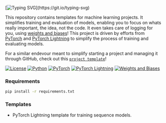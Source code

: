 [![Typing SVG](https://readme-typing-svg.demolab.com?font=Georgia&size=32&duration=4000&pause=400&color=EE7600&vCenter=true&multiline=false&width=750&height=100&lines=ML-Templates;)](https://git.io/typing-svg)


This repository contains templates for machine learning projects. It simplifies training and evaluation of models, enabling you to focus on whats really important, the idea, not the code. It even takes care of logging for you, using [weights and biases](https://wandb.ai/site)! This project is driven by efforts from [PyTorch](https://pytorch.org/) and [PyTorch Lightning](https://pytorch-lightning.readthedocs.io/en/stable/) to simplify the process of training and evaluating models.

For a similar endevour meant to simplify starting a project and managing it through GitHub, check out this [`project template`](https://github.com/DhruvSrikanth/project-template)!

[![License](https://img.shields.io/badge/License-MIT-green.svg)](https://opensource.org/license/mit/)
[![Python](https://img.shields.io/badge/python-3.10.9-blue.svg)](https://www.python.org/downloads/release/python-3109/)
[![PyTorch](https://img.shields.io/badge/pytorch-2.2.0-orange.svg)](https://pytorch.org/get-started/locally/)
[![PyTorch Lightning](https://img.shields.io/badge/pytorch_lightning-2.2.0-purple.svg)](https://pytorch-lightning.readthedocs.io/en/stable/)
[![Weights and Biases](https://img.shields.io/badge/wandb-0.16.3-yellow.svg)](https://docs.wandb.ai/)

### Requirements

```bash
pip install -r requirements.txt
```

### Templates
- PyTorch Lightning template for training sequence models.
